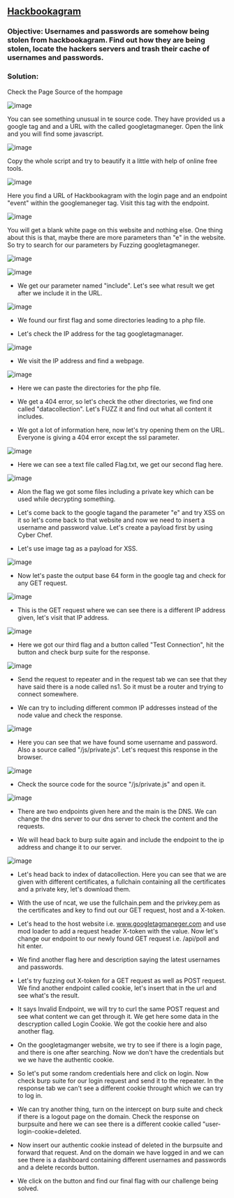 ## [Hackbookagram](https://app.hackinghub.io/hackbook-agram) 


### **Objective:**  Usernames and passwords are somehow being stolen from hackbookagram. Find out how they are being stolen, locate the hackers servers and trash their cache of usernames and passwords.


### **Solution:**


Check the Page Source of the hompage

![image](https://github.com/ocoretech/Sahil-workbook/assets/67775716/dbaf8745-032e-412d-88e9-022465b3d588)


You can see something unusual in te source code. They have provided us a google tag and and a URL with the called googletagmaneger. Open the link and you will find some javascript. 

![image](https://github.com/ocoretech/Sahil-workbook/assets/67775716/87b8c35a-d548-4249-afb3-6959edcb4288)


Copy the whole script and try to beautify it a little with help of online free tools.

![image](https://github.com/ocoretech/Sahil-workbook/assets/67775716/2af1eb88-5eaa-4337-8bcd-981333327202)


Here you find a URL of Hackbookagram with the login page and an endpoint "event" within the googlemaneger tag. Visit this tag with the endpoint.

![image](https://github.com/ocoretech/Sahil-workbook/assets/67775716/a1c6cfed-a689-423e-aa3d-35d65e2c5652)


You will get a blank white page on this website and nothing else. One thing about this is that, maybe there are more parameters than "e" in the website. So try to search for our parameters by Fuzzing googletagmaneger.

![image](https://github.com/ocoretech/Sahil-workbook/assets/67775716/1578b0e3-f49d-478d-8b45-3fe1a1fb5ac6)


![image](https://github.com/ocoretech/Sahil-workbook/assets/67775716/04216139-b16d-4fcf-80b1-931f637f9ff4)


* We get our parameter named "include". Let's see what result we get after we include it in the URL.

![image](https://github.com/ocoretech/Sahil-workbook/assets/67775716/4cf8c97a-9262-4d93-b3ef-87408f14e3e0)


* We found our first flag and some directories leading to a php file.

* Let's check the IP address for the tag googletagmanager.

![image](https://github.com/ocoretech/Sahil-workbook/assets/67775716/48f3eb61-8174-45cb-bc1b-65df71ad0ea6)


* We visit the IP address and find a webpage.

![image](https://github.com/ocoretech/Sahil-workbook/assets/67775716/747c6937-9aea-46e9-be89-a27d10657cdb)


* Here we can paste the directories for the php file.

* We get a 404 error, so let's check the other directories, we find one called "datacollection". Let's FUZZ it and find out what all content it includes.

* We got a lot of information here, now let's try opening them on the URL. Everyone is giving a 404 error except the ssl parameter.

![image](https://github.com/ocoretech/Sahil-workbook/assets/67775716/bd3c845e-c27b-46ee-b2a3-bb91fd6e5e2c)


* Here we can see a text file called Flag.txt, we get our second flag here.

![image](https://github.com/ocoretech/Sahil-workbook/assets/67775716/c776e982-fa83-48b0-b521-2c71cab91464)


* Alon the flag we got some files including a private key which can be used while decrypting something. 

* Let's come back to the google tagand the parameter "e" and try XSS on it so let's come back to that website and now we need to insert a username and password value. Let's create a payload first by using Cyber Chef.

* Let's use image tag as a payload for XSS. 

![image](https://github.com/ocoretech/Sahil-workbook/assets/67775716/76b08714-7979-4a05-b74b-05204f54cd1d)


* Now let's paste the output base 64 form in the google tag and check for any GET request.

![image](https://github.com/ocoretech/Sahil-workbook/assets/67775716/6eaf37c0-6781-42ee-b530-5eab0d862f38)


* This is the GET request where we can see there is a different IP address given, let's visit that IP address.

![image](https://github.com/ocoretech/Sahil-workbook/assets/67775716/31980d44-a383-4d77-89aa-b198368dd05c)


* Here we got our third flag and a button called "Test Connection", hit the button and check burp suite for the response. 

![image](https://github.com/ocoretech/Sahil-workbook/assets/67775716/f74cc87b-9b92-458c-8ecb-3971cbfa3a17)


* Send the request to repeater and in the request tab we can see that they have said there is a node called ns1. So it must be a router and trying to connect somewhere.

* We can try to including different common IP addresses instead of the node value and check the response.

![image](https://github.com/ocoretech/Sahil-workbook/assets/67775716/1db6b2f1-796c-4a79-bc38-048570da8e3d)

* Here you can see that we have found some username and password. Also a source called "/js/private.js". Let's request this response in the browser.

![image](https://github.com/ocoretech/Sahil-workbook/assets/67775716/3d6aa7d8-4300-46f4-9b2d-a00a4d04491a)


* Check the source code for the source "/js/private.js" and open it.

![image](https://github.com/ocoretech/Sahil-workbook/assets/67775716/d287fe24-b902-4bcd-804f-8fd1832b80b8)


* There are two endpoints given here and the main is the DNS. We can change the dns server to our dns server to check the content and the requests.

* We will head back to burp suite again and include the endpoint to the ip address and change it to our server.

![image](https://github.com/ocoretech/Sahil-workbook/assets/67775716/1aa125ea-b65a-44b1-9417-fc19cad08ed5)

* Let's head back to index of datacollection. Here you can see that we are given with different certificates, a fullchain containing all the certificates and a private key, let's download them.

* With the use of ncat, we use the fullchain.pem and the privkey.pem as the certificates and key to find out our GET request, host and a X-token.

* Let's head to the host website i.e. www.googletagmaneger.com and use mod loader to add a request header X-token with the value. Now let's change our endpoint to our newly found GET request i.e. /api/poll and hit enter.

* We find another flag here and description saying the latest usernames and passwords. 

* Let's try fuzzing out X-token for a GET request as well as POST request. We find another endpoint called cookie, let's insert that in the url and see what's the result.

* It says Invalid Endpoint, we will try to curl the same POST request and see what content we can get through it. We get here some data in the descryption called Login Cookie. We got the cookie here and also another flag.

* On the googletagmanger website, we try to see if there is a login page, and there is one after searching. Now we don't have the credentials but we we have the authentic cookie.

* So let's put some random credentials here and click on login. Now check burp suite for our login request and send it to the repeater. In the response tab we can't see a different cookie throught which we can try to log in.

* We can try another thing, turn on the intercept on burp suite and check if there is a logout page on the domain. Check the response on burpsuite and here we can see there is a different cookie called "user-login-cookie=deleted.

* Now insert our authentic cookie instead of deleted in the burpsuite and forward that request. And on the domain we have logged in and we can see there is a dashboard containing different usernames and passwords and a delete records button.

* We click on the button and find our final flag with our challenge being solved.



